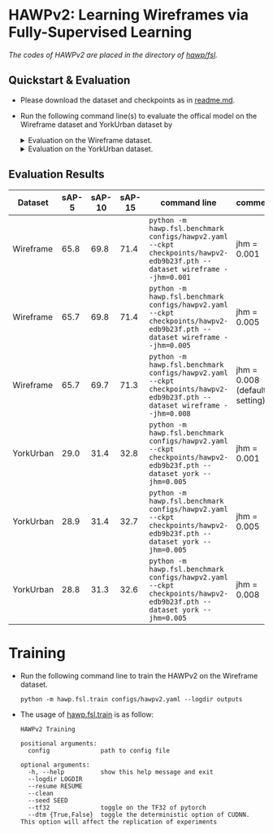 # HAWPv2:  Learning Wireframes via Fully-Supervised Learning

*The codes of HAWPv2 are placed in the directory of [hawp/fsl](../hawp/fsl).*
## Quickstart & Evaluation
- Please download the dataset and checkpoints as in [readme.md](../readme.md).
- Run the following command line(s) to evaluate the offical model on the Wireframe dataset and YorkUrban dataset by
  
  <details>
  <summary>Evaluation on the Wireframe dataset.</summary>

  ```bash
  python -m hawp.fsl.benchmark configs/hawpv2.yaml \
    --ckpt checkpoints/hawpv2-edb9b23f.pth \
    --dataset wireframe
  ``` 
  </details>
  
  <details>
  <summary>Evaluation on the YorkUrban dataset.</summary>

  ```bash
  python -m hawp.fsl.benchmark configs/hawpv2.yaml \
    --ckpt checkpoints/hawpv2-edb9b23f.pth \
    --dataset york
  ``` 
  </details>

## Evaluation Results

|Dataset|sAP-5|sAP-10|sAP-15|command line|comment|
|--|--|--|--|--|--|
|Wireframe| 65.8 | 69.8 |71.4|``python -m hawp.fsl.benchmark configs/hawpv2.yaml --ckpt checkpoints/hawpv2-edb9b23f.pth --dataset wireframe --jhm=0.001``|jhm = 0.001|
|Wireframe| 65.7 | 69.8 |71.4|``python -m hawp.fsl.benchmark configs/hawpv2.yaml --ckpt checkpoints/hawpv2-edb9b23f.pth --dataset wireframe --jhm=0.005``|jhm = 0.005|
|Wireframe| 65.7 | 69.7 |71.3|``python -m hawp.fsl.benchmark configs/hawpv2.yaml --ckpt checkpoints/hawpv2-edb9b23f.pth --dataset wireframe --jhm=0.008``|jhm = 0.008 (default setting)|
|YorkUrban|29.0|31.4|32.8|``python -m hawp.fsl.benchmark configs/hawpv2.yaml --ckpt checkpoints/hawpv2-edb9b23f.pth --dataset york --jhm=0.005``|jhm = 0.001|jhm=0.001
|YorkUrban|28.9|31.4|32.7|``python -m hawp.fsl.benchmark configs/hawpv2.yaml --ckpt checkpoints/hawpv2-edb9b23f.pth --dataset york --jhm=0.005``|jhm = 0.005|jhm = 0.005
|YorkUrban|28.8|31.3|32.6|``python -m hawp.fsl.benchmark configs/hawpv2.yaml --ckpt checkpoints/hawpv2-edb9b23f.pth --dataset york --jhm=0.005``|jhm = 0.008|jhm = 0.008 (default setting)

# Training
- Run the following command line to train the HAWPv2 on the Wireframe dataset.
  ```
  python -m hawp.fsl.train configs/hawpv2.yaml --logdir outputs
  ```

- The usage of [hawp.fsl.train](hawp/fsl/../../../hawp/fsl/train.py) is as follow:
  ```dotnetcli
  HAWPv2 Training

  positional arguments:
    config              path to config file

  optional arguments:
    -h, --help          show this help message and exit
    --logdir LOGDIR
    --resume RESUME
    --clean
    --seed SEED
    --tf32              toggle on the TF32 of pytorch
    --dtm {True,False}  toggle the deterministic option of CUDNN. This option will affect the replication of experiments

  ```